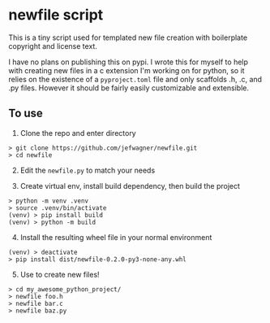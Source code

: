 # newfile script

This is a tiny script used for templated new file creation with boilerplate copyright and license text.

I have no plans on publishing this on pypi. I wrote this for myself to help with creating new files in a c extension I'm working on for python, so it relies on the existence of a `pyproject.toml` file and only scaffolds .h, .c, and .py files. However it should be fairly easily customizable and extensible.

## To use

1. Clone the repo and enter directory
```
> git clone https://github.com/jefwagner/newfile.git
> cd newfile
```

2. Edit the `newfile.py` to match your needs

3. Create virtual env, install build dependency, then build the project
```
> python -m venv .venv
> source .venv/bin/activate
(venv) > pip install build
(venv) > python -m build
```

4. Install the resulting  wheel file in your normal environment
```
(venv) > deactivate
> pip install dist/newfile-0.2.0-py3-none-any.whl
```

5. Use to create new files!
```
> cd my_awesome_python_project/
> newfile foo.h
> newfile bar.c
> newfile baz.py
```
